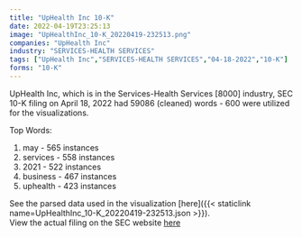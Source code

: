 ```yaml
---
title: "UpHealth Inc 10-K"
date: 2022-04-19T23:25:13
image: "UpHealthInc_10-K_20220419-232513.png"
companies: "UpHealth Inc"
industry: "SERVICES-HEALTH SERVICES"
tags: ["UpHealth Inc","SERVICES-HEALTH SERVICES","04-18-2022","10-K"]
forms: "10-K"
---
```

UpHealth Inc, which is in the Services-Health Services [8000] industry, SEC 10-K filing on April 18, 2022 had 59086 (cleaned) words - 600 were utilized for the visualizations.

Top Words:
1. may - 565 instances
2. services - 558 instances
3. 2021 - 522 instances
4. business - 467 instances
5. uphealth - 423 instances


See the parsed data used in the visualization [here]({{< staticlink name=UpHealthInc_10-K_20220419-232513.json >}}).  
View the actual filing on the SEC website [here](https://www.sec.gov/Archives/edgar/data/1770141/0001628280-22-009432.txt)